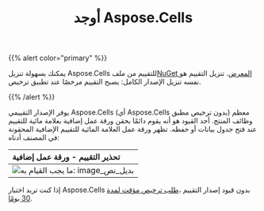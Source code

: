 ﻿---
title: أوجد Aspose.Cells
type: docs
weight: 40
url: /ar/net/evaluate-aspose-cells/
---
{{% alert color="primary" %}}

 يمكنك بسهولة تنزيل Aspose.Cells للتقييم من ملف[NuGet المعرض](https://www.nuget.org/packages/Aspose.Cells). تنزيل التقييم هو نفسه تنزيل الإصدار الكامل: يصبح التقييم مرخصًا عند تطبيق ترخيص.

{{% /alert %}}

يوفر الإصدار التقييمي Aspose.Cells (أي Aspose.Cells بدون ترخيص مطبق) معظم وظائف المنتج. أحد القيود هو أنه يقوم دائمًا بحقن ورقة عمل إضافية بعلامة مائية للتقييم عند فتح جدول بيانات أو حفظه. تظهر ورقة عمل العلامة المائية للتقييم الإضافية المحقونة في المصنف أدناه:

|**تحذير التقييم - ورقة عمل إضافية**|
|:- |
|![ما يجب القيام به: image_بديل_نص](evaluate-aspose-cells_1.png)|
 إذا كنت تريد اختبار Aspose.Cells بدون قيود إصدار التقييم ،[طلب ترخيص مؤقت لمدة 30 يومًا](https://purchase.aspose.com/temporary-license).
